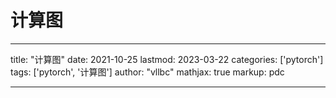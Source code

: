 # 计算图

---
title: "计算图"
date: 2021-10-25
lastmod: 2023-03-22
categories: ['pytorch']
tags: ['pytorch', '计算图']
author: "vllbc"
mathjax: true
markup: pdc

---
